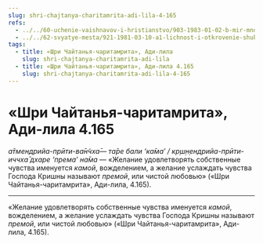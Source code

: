 ```yaml
---
slug: shri-chajtanya-charitamrita-adi-lila-4-165
refs:
  - ../../60-uchenie-vaishnavov-i-hristianstvo/903-1983-01-02-b-mir-mnozhestva-hristov-kommentarij-k-istorii-padeniya-adama-i-evy.md
  - ../../62-svyatye-mesta/921-1981-03-10-a1-lichnost-i-otkrovenie-shukadeva-gosvami.md
tags:
  - title: «Шри Чайтанья-чаритамрита», Ади-лила
    slug: shri-chajtanya-charitamrita-adi-lila
  - title: «Шри Чайтанья-чаритамрита», Ади-лила 4.165
    slug: shri-chajtanya-charitamrita-adi-lila-4-165
---
```


# «Шри Чайтанья-чаритамрита», Ади-лила 4.165

*а̄тмендрийа-прӣти-ва̄н̃чха̄— та̄ре бали ‘ка̄ма’ / кр̣ш̣н̣ендрийа-прӣти-иччха̄ дхаре ‘према’ на̄ма* — «Желание удовлетворять собственные чувства именуется *камой*, вожделением, а желание услаждать чувства Господа Кришны называют *премой*, или чистой любовью» («Шри Чайтанья-чаритамрита», Ади-лила, 4.165).

---

«Желание удовлетворять собственные чувства именуется *камой*, вожделением, а желание услаждать чувства Господа Кришны называют *премой*, или чистой любовью» («Шри Чайтанья-чаритамрита», Ади-лила, 4.165).
